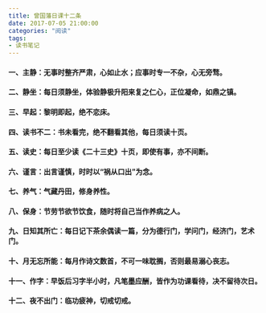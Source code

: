 ```yaml
---
title: 曾国藩日课十二条
date: 2017-07-05 21:00:00
categories: "阅读"
tags: 
- 读书笔记
---
```


#### 一、主静：无事时整齐严肃，心如止水；应事时专一不杂，心无旁骛。
#### 二、静坐：每日须静坐，体验静极升阳来复之仁心，正位凝命，如鼎之镇。
#### 三、早起：黎明即起，绝不恋床。
#### 四、读书不二：书未看完，绝不翻看其他，每日须读十页。
#### 五、读史：每日至少读《二十三史》十页，即使有事，亦不间断。
#### 六、谨言：出言谨慎，时时以“祸从口出”为念。
#### 七、养气：气藏丹田，修身养性。
#### 八、保身：节劳节欲节饮食，随时将自己当作养病之人。
#### 九、日知其所亡：每日记下茶余偶读一篇，分为德行门，学问门，经济门，艺术门。
#### 十、月无忘所能：每月作诗文数首，不可一味耽搁，否则最易溺心丧志。
#### 十一、作字：早饭后习字半小时，凡笔墨应酬，皆作为功课看待，决不留待次日。
#### 十二、夜不出门：临功疲神，切戒切戒。
